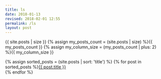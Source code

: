 ```yaml
---
title: ls
date: 2018-01-13
revised: 2018-02-01 12:55 
permalink: /ls
layout: post
---
```


{{ site.posts | size }}
{% assign my_posts_count = (site.posts | size) %}{{ my_posts_count }}
{% assign my_column_size = (my_posts_count | plus: 2) %}{{ my_column_size }}

{% assign sorted_posts = (site.posts | sort: 'title') %}
{% for post in sorted_posts %}<a href="{{ post.url }}">{{ post.title }}</a><br/>
{% endfor %}
